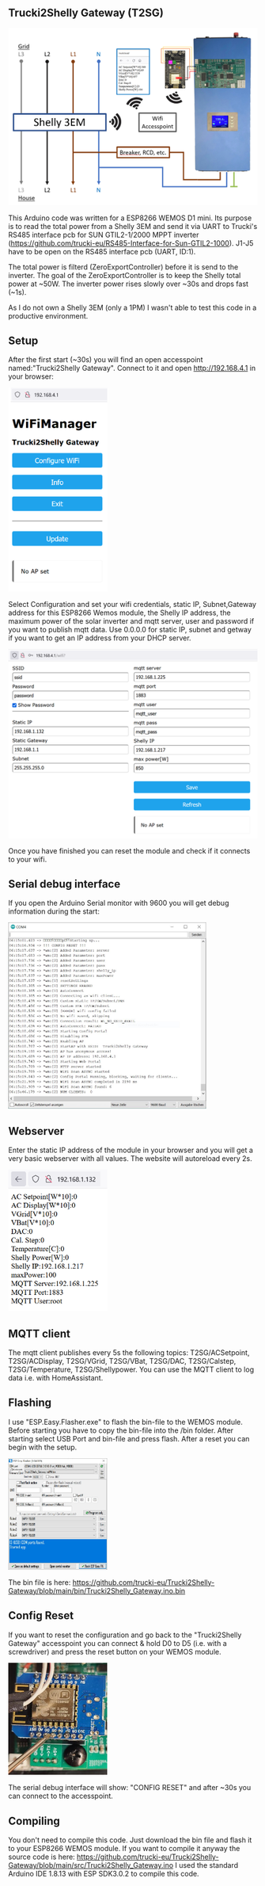  Trucki2Shelly Gateway (T2SG)
  ---------------------------
  ![Overview T2SG](/assets/images/shelly_overview.PNG)
  
  This Arduino code was written for a ESP8266 WEMOS D1 mini. Its purpose is to read the total
  power from a Shelly 3EM and send it via UART to Trucki's RS485 interface pcb for 
  SUN GTIL2-1/2000 MPPT inverter (https://github.com/trucki-eu/RS485-Interface-for-Sun-GTIL2-1000). 
  J1-J5 have to be open on the RS485 interface pcb (UART, ID:1).
  
  The total power is filterd (ZeroExportController) before it is send to the inverter. The goal
  of the ZeroExportController is to keep the Shelly total power at ~50W. The inverter power 
  rises slowly over ~30s and drops fast (~1s). 
  
  As I do not own a Shelly 3EM (only a 1PM) I wasn't able to test this code in a productive 
  environment.
  
  Setup
  -----
  After the first start (~30s) you will find an open accesspoint named:"Trucki2Shelly Gateway".
  Connect to it and open http://192.168.4.1 in your browser:
  
  <img src="/assets/images/Wifimanager.png" width="200">
   
  Select Configuration and set your wifi credentials, static IP, Subnet,Gateway address for this 
  ESP8266 Wemos module, the Shelly IP address, the maximum power of the solar inverter and 
  mqtt server, user and password if you want to publish mqtt data. Use 0.0.0.0 for static IP, 
  subnet and getway if you want to get an IP address from your DHCP server.
 
  <img src="/assets/images/Wifimanager_config.png" width="600">
  
  Once you have finished you can reset the module and check if it connects to your wifi. 
  
  Serial debug interface
  ----------------------
  If you open the Arduino Serial monitor with 9600 you will get debug information during the 
  start:
  
  <img src="/assets/images/wifi_debug_output.JPG" width="400">
  
  Webserver
  ---------
  Enter the static IP address of the module in your browser and you will get a very basic 
  webserver with all values. The website will autoreload every 2s.
  
  <img src="/assets/images/T2SG_Webserver.png" width="200">
  
  MQTT client
  -----------
  The mqtt client publishes every 5s the following topics: 
  T2SG/ACSetpoint, T2SG/ACDisplay, T2SG/VGrid, T2SG/VBat, T2SG/DAC, T2SG/Calstep, T2SG/Temperature, T2SG/Shellypower.
  You can use the MQTT client to log data i.e. with HomeAssistant.
  
  Flashing
  --------
  I use "ESP.Easy.Flasher.exe" to flash the bin-file to the WEMOS module. Before starting you 
  have to copy the bin-file into the /bin folder. After starting select USB Port and bin-file 
  and press flash. After a reset you can begin with the setup.
  
  <img src="/assets/images/ESPEasyFlasher.JPG" width="200">
  
  The bin file is here: https://github.com/trucki-eu/Trucki2Shelly-Gateway/blob/main/bin/Trucki2Shelly_Gateway.ino.bin
 
  Config Reset
  ------------
  If you want to reset the configuration and go back to the "Trucki2Shelly Gateway" accesspoint
  you can connect & hold D0 to D5 (i.e. with a screwdriver) and press the reset button on your 
  WEMOS module. 
  
  <img src="/assets/images/T2SG_Reset.JPG" width="200">
  
  The serial debug interface will show: "CONFIG RESET" and after ~30s you can 
  connect to the accesspoint.
  
  Compiling
  ---------
  You don't need to compile this code. Just download the bin file and flash it to your ESP8266 WEMOS module.
  If you want to compile it anyway the source code is here: https://github.com/trucki-eu/Trucki2Shelly-Gateway/blob/main/src/Trucki2Shelly_Gateway.ino
  I used the standard Arduino IDE 1.8.13 with ESP SDK3.0.2 to compile this code. 
